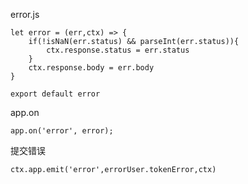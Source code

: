 error.js

```
let error = (err,ctx) => {
    if(!isNaN(err.status) && parseInt(err.status)){
        ctx.response.status = err.status
    }
    ctx.response.body = err.body
}

export default error
```

app.on

```
app.on('error', error);
```
提交错误
```
ctx.app.emit('error',errorUser.tokenError,ctx)
```

